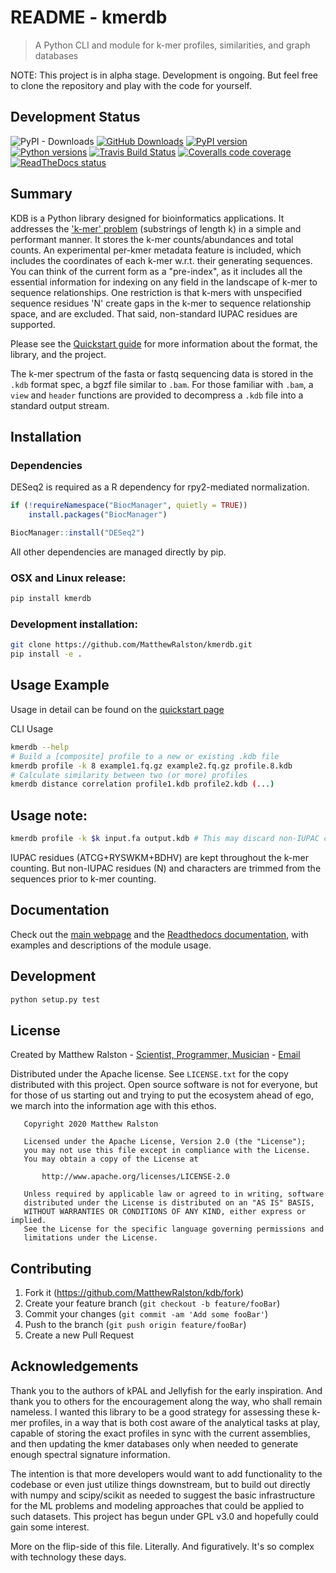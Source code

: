 # README - kmerdb
> A Python CLI and module for k-mer profiles, similarities, and graph databases

NOTE: This project is in alpha stage. Development is ongoing. But feel free to clone the repository and play with the code for yourself.

## Development Status


![PyPI - Downloads](https://img.shields.io/pypi/dm/kmerdb)
[![GitHub Downloads](https://img.shields.io/github/downloads/MatthewRalston/kdb/total.svg?style=social&logo=github&label=Download)](https://github.com/MatthewRalston/kmerdb/releases)
[![PyPI version](https://img.shields.io/pypi/v/kmerdb.svg)][pip]
[![Python versions](https://img.shields.io/pypi/pyversions/kmerdb.svg)][Pythons]
[![Travis Build Status](https://travis-ci.org/MatthewRalston/kmerdb.svg?branch=master)](https://travis-ci.org/MatthewRalston/kmerdb)
[![Coveralls code coverage](https://coveralls.io/repos/github/MatthewRalston/kmerdb/badge.svg?branch=master)](https://coveralls.io/github/MatthewRalston/kmerdb?branch=master)
[![ReadTheDocs status](https://readthedocs.org/projects/kdb/badge/?version=stable&style=flat)][RTD]


[pip]: https://pypi.org/project/kmerdb/
[Pythons]: https://pypi.org/project/kmerdb/
[RTD]: https://kdb.readthedocs.io/en/latest/

## Summary 

KDB is a Python library designed for bioinformatics applications. It addresses the ['k-mer' problem](https://en.wikipedia.org/wiki/K-mer) (substrings of length k) in a simple and performant manner. It stores the k-mer counts/abundances and total counts. An experimental per-kmer metadata feature is included, which includes the coordinates of each k-mer w.r.t. their generating sequences. You can think of the current form as a "pre-index", as it includes all the essential information for indexing on any field in the landscape of k-mer to sequence relationships. One restriction is that k-mers with unspecified sequence residues 'N' create gaps in the k-mer to sequence relationship space, and are excluded. That said, non-standard IUPAC residues are supported.


Please see the [Quickstart guide](https://matthewralston.github.io/kmerdb/quickstart) for more information about the format, the library, and the project.

The k-mer spectrum of the fasta or fastq sequencing data is stored in the `.kdb` format spec, a bgzf file similar to `.bam`. For those familiar with `.bam`, a `view` and `header` functions are provided to decompress a `.kdb` file into a standard output stream.



## Installation


### Dependencies

DESeq2 is required as a R dependency for rpy2-mediated normalization.

```r
if (!requireNamespace("BiocManager", quietly = TRUE))
    install.packages("BiocManager")

BiocManager::install("DESeq2")
```

All other dependencies are managed directly by pip. 


### OSX and Linux release:

```sh
pip install kmerdb
```



### Development installation:

```sh
git clone https://github.com/MatthewRalston/kmerdb.git
pip install -e .
```

## Usage Example

Usage in detail can be found on the [quickstart page](https://matthewralston.github.io/kmerdb/quickstart#usage)

CLI Usage

```bash
kmerdb --help
# Build a [composite] profile to a new or existing .kdb file
kmerdb profile -k 8 example1.fq.gz example2.fq.gz profile.8.kdb
# Calculate similarity between two (or more) profiles
kmerdb distance correlation profile1.kdb profile2.kdb (...)
```

## Usage note:

```bash
kmerdb profile -k $k input.fa output.kdb # This may discard non-IUPAC characters, this feature lacks documentation!
```
IUPAC residues (ATCG+RYSWKM+BDHV) are kept throughout the k-mer counting. But non-IUPAC residues (N) and characters are trimmed from the sequences prior to k-mer counting.



## Documentation

Check out the [main webpage](https://matthewralston.github.io/kmerdb) and the [Readthedocs documentation](https://kdb.readthedocs.io/en/stable/), with examples and descriptions of the module usage.

## Development

```bash
python setup.py test
```

## License

Created by Matthew Ralston - [Scientist, Programmer, Musician](http://matthewralston.github.io) - [Email](mailto:mrals89@gmail.com)

Distributed under the Apache license. See `LICENSE.txt` for the copy distributed with this project. Open source software is not for everyone, but for those of us starting out and trying to put the ecosystem ahead of ego, we march into the information age with this ethos.

```
   Copyright 2020 Matthew Ralston

   Licensed under the Apache License, Version 2.0 (the "License");
   you may not use this file except in compliance with the License.
   You may obtain a copy of the License at

       http://www.apache.org/licenses/LICENSE-2.0

   Unless required by applicable law or agreed to in writing, software
   distributed under the License is distributed on an "AS IS" BASIS,
   WITHOUT WARRANTIES OR CONDITIONS OF ANY KIND, either express or implied.
   See the License for the specific language governing permissions and
   limitations under the License.
```

## Contributing

1. Fork it (<https://github.com/MatthewRalston/kdb/fork>)
2. Create your feature branch (`git checkout -b feature/fooBar`)
3. Commit your changes (`git commit -am 'Add some fooBar'`)
4. Push to the branch (`git push origin feature/fooBar`)
5. Create a new Pull Request

## Acknowledgements

Thank you to the authors of kPAL and Jellyfish for the early inspiration. And thank you to others for the encouragement along the way, who shall remain nameless. I wanted this library to be a good strategy for assessing these k-mer profiles, in a way that is both cost aware of the analytical tasks at play, capable of storing the exact profiles in sync with the current assemblies, and then updating the kmer databases only when needed to generate enough spectral signature information.

The intention is that more developers would want to add functionality to the codebase or even just utilize things downstream, but to build out directly with numpy and scipy/scikit as needed to suggest the basic infrastructure for the ML problems and modeling approaches that could be applied to such datasets. This project has begun under GPL v3.0 and hopefully could gain some interest.

More on the flip-side of this file. Literally. And figuratively. It's so complex with technology these days.

<!--
Thanks of course to that French girl from the children's series.
Thanks to my former mentors BC, MR, IN, CR, and my newer bosses PJ and KL.
Thanks to the Pap lab for the first dataset that I continue to use.
Thank you to Ryan for the food and stuff.
Thanks to Blahah for tolerating someone snooping and imitating his Ruby style.
Thanks to Erin for getting my feet wet in this new field.
Thanks to Rachel for the good memories and friendship.
Thanks to Yasmeen for the usual banter.
Thanks to Max, Robin, and Robert for the halfway decent memories in St. Louis.
Thanks to Freddy Miller for the good memories.
Thanks to Nichole for the cookies and good memories.
And thanks to my family and friends.
Go Blue Hens
-->
